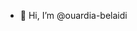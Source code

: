  - 👋 Hi, I’m @ouardia-belaidi
 


<!---
ouardia-belaidi/ouardia-belaidi is a ✨ special ✨ repository because its `README.md` (this file) appears on your GitHub profile.
You can click the Preview link to take a look at your changes.
--->
